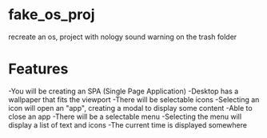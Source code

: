 # fake_os_proj
recreate an os, project with nology
sound warning on the trash folder

# Features
-You will be creating an SPA (Single Page Application)
-Desktop has a wallpaper that fits the viewport
-There will be selectable icons
-Selecting an icon will open an "app", creating a modal to display some content
-Able to close an app
-There will be a selectable menu
-Selecting the menu will display a list of text and icons
-The current time is displayed somewhere

